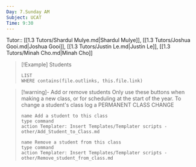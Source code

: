 ```yaml
---
Day: 7.Sunday AM
Subject: UCAT
Time: 9:30
---
```

Tutor:: [[1.3 Tutors/Shardul Mulye.md|Shardul Mulye]], [[1.3 Tutors/Joshua Gooi.md|Joshua Gooi]], [[1.3 Tutors/Justin Le.md|Justin Le]], [[1.3 Tutors/Minah Cho.md|Minah Cho]]


> [!Example] Students
> ```dataview
> LIST
> WHERE contains(file.outlinks, this.file.link)
> ```

> [!warning]- Add or remove students
> Only use these buttons when making a new class, or for scheduling at the start of the year. To change a student's class log a PERMANENT CLASS CHANGE
> ```button
> name Add a student to this class
> type command
> action Templater: Insert Templates/Templater scripts - other/Add_Student_to_Class.md
> ```
> ```button
> name Remove a student from this class
> type command
> action Templater: Insert Templates/Templater scripts - other/Remove_student_from_class.md
> ```
